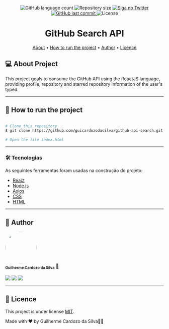 
<p align="center">
  <img alt="GitHub language count" src="https://img.shields.io/github/languages/count/guicardozodasilva/github-api-search">

  <img alt="Repository size" src="https://img.shields.io/github/repo-size/guicardozodasilva/github-api-search">

  <a href="https://twitter.com/guicardozodev">
    <img alt="Siga no Twitter" src="https://img.shields.io/twitter/url?style=social&url=https%3A%2F%2Ftwitter.com%2Fguicardozodev">
  </a>
  
  <a href="https://github.com/tgmarinho/README-ecoleta/commits/master">
    <img alt="GitHub last commit" src="https://img.shields.io/github/last-commit/guicardozodasilva/github-api-search">
  </a>
    
   <img alt="License" src="https://img.shields.io/github/license/guicardozodasilva/github-api-search">  
 
</p>
<h1 align="center">
     GitHub Search API
</h1>

<p align="center">
 <a href="#-about-project">About</a> •
 <a href="#-how-to-run-the-project">How to run the project</a> • 
 <a href="#-author">Author</a> • 
 <a href="#-licence">Licence</a>
</p>


## 💻 About Project 

This project goals to consume the GitHub API using the ReactJS language, providing profile, repository and starred repository information of the user's typed.

---

## 🚀 How to run the project

```bash

# Clone this repository
$ git clone https://github.com/guicardozodasilva/github-api-search.git

# Open the file index.html

```

---

### 🛠 Tecnologias

As seguintes ferramentas foram usadas na construção do projeto:

- [React](https://pt-br.reactjs.org/)
- [Node.js](https://nodejs.org/en/)
- [Axios](https://axios-http.com/docs/intro)
- [CSS](https://www.google.com/search?q=css+official+documentation&rlz=1C1GCEA_enBR954BR954&oq=css+&aqs=chrome.0.69i59l4j0i433i512j69i60j69i61j69i60.956j0j4&sourceid=chrome&ie=UTF-8)
- [HTML](https://www.google.com/search?q=html+official+documentation&rlz=1C1GCEA_enBR954BR954&sxsrf=APq-WBvCUIHzLE0YqDw_Jg-qj6lbYTmGdQ%3A1648155292459&ei=nNo8YunYG-TA5OUPs8aJmAE&ved=0ahUKEwjplvf10N_2AhVkILkGHTNjAhMQ4dUDCA4&uact=5&oq=html+official+documentation&gs_lcp=Cgdnd3Mtd2l6EAMyBAgjECcyBggAEAcQHjIFCAAQywFKBAhBGABKBAhGGABQAFiNA2DXC2gAcAF4AIABiwKIAb0HkgEDMi00mAEAoAEBwAEB&sclient=gws-wiz)

---

## 🦸 Author

<a href="#">
 <img style="border-radius: 50%;" src="https://uploaddeimagens.com.br/images/003/779/248/full/Guilherme_Cardozo_da_Silva.png?1647552357" width="100px;" alt=""/>
 <br />
 <sub><b>Guilherme Cardozo da Silva</b></sub></a> <a href="#" title="Rocketseat">🚀</a>
 <br />
 <br>

<div> 
  <a href="https://www.instagram.com/guicardozodasilva" target="_blank"><img src="https://img.shields.io/badge/-Instagram-%23E4405F?style=for-the-badge&logo=instagram&logoColor=white" target="_blank"></a>
  <a href = "mailto:guicardozodasilva@gmail.com"><img src="https://img.shields.io/badge/-Gmail-%23333?style=for-the-badge&logo=gmail&logoColor=white" target="_blank"></a>
  <a href="https://www.linkedin.com/in/guicardozodasilva/" target="_blank"><img src="https://img.shields.io/badge/-LinkedIn-%230077B5?style=for-the-badge&logo=linkedin&logoColor=white" target="_blank"></a>  

---

## 📝 Licence

This project is under license [MIT](./LICENSE).

Made with ❤️ by Guilherme Cardozo da Silva👋🏽 

